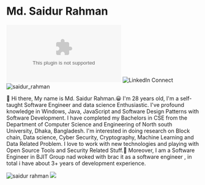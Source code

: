# Md. Saidur Rahman
![Gmail](dev.saidur1@gmail.com?subject=From%20GitHub&body=Hi,%20there.%20Found%20you%20from%20GitHub.)
![LinkedIn Connect](https://www.linkedin.com/in/md-saidur-rahman-3870a5a1/) <img src="https://komarev.com/ghpvc/?username=saidurNsu99" alt="saidur_rahman"/>

:wave: Hi there, My name is Md. Saidur Rahman.😀 I'm 28 years old, I'm a self-taught Software Engineer and data science Enthusiastic.
I've profound knowledge in Windows, Java, JavaScript and Software Design Patterns with Software Development. 
I have completed my Bachelors in CSE from the Department of Computer Science and Engineering of North south University, Dhaka, Bangladesh. 
I'm interested in doing research on Block chain, Data science, Cyber Security, Cryptography, Machine Learning and Data Related Problem. 
I love to work with new technologies and playing with Open Source Tools and Security Related Stuff.🤖
Moreover, I am a Software Engineer in BJIT Group nad woked with brac it as a software engineer , in total i have about 3+ years of development experience.

<p align="left">
<img src="https://github-readme-stats.vercel.app/api?username=saidurNsu99&theme=Cyberpunk&show_icons=true" alt="saidur rahman" />
<a href="https://github.com/saidurNsu99"> <img src="https://github-readme-stats.anuraghazra1.vercel.app/api/top-langs/?username=ablonewolf&layout=compact&theme=Cyberpunk" />
</a>
</p>
